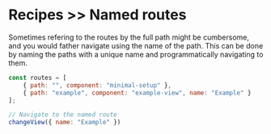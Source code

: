 # Recipes >> Named routes

Sometimes refering to the routes by the full path might be cumbersome, and you would father navigate using the 
name of the path. This can be done by naming the paths with a unique name and programmatically navigating to them.

```javascript
const routes = [
    { path: "", component: "minimal-setup" },
    { path: "example", component: "example-view", name: "Example" }
];

// Navigate to the named route
changeView({ name: "Example" })
```
